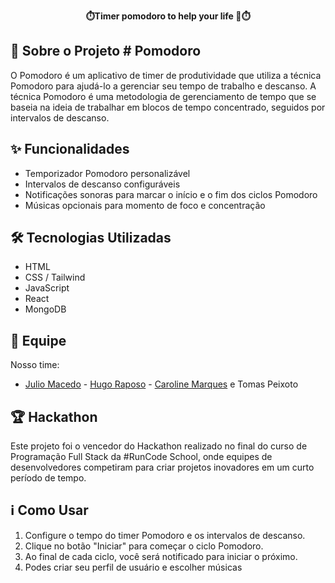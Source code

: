 
<p align="center">
  <strong> ⏱️Timer pomodoro to help your life 🍅⏱️</strong>
</p>


## 🚀 Sobre o Projeto # Pomodoro

O Pomodoro é um aplicativo de timer de produtividade que utiliza a técnica Pomodoro para ajudá-lo a gerenciar seu tempo de trabalho e descanso. A técnica Pomodoro é uma metodologia de gerenciamento de tempo que se baseia na ideia de trabalhar em blocos de tempo concentrado, seguidos por intervalos de descanso.

## ✨ Funcionalidades

- Temporizador Pomodoro personalizável
- Intervalos de descanso configuráveis
- Notificações sonoras para marcar o início e o fim dos ciclos Pomodoro
- Músicas opcionais para momento de foco e concentração 

## 🛠️ Tecnologias Utilizadas

- HTML
- CSS / Tailwind
- JavaScript
- React
- MongoDB

## 👥 Equipe

Nosso time:
- [Julio Macedo](https://github.com/juliogsmacedo) - [Hugo Raposo](https://github.com/hugo-raposo) - [Caroline Marques](https://github.com/carolmarquesrr) e Tomas Peixoto

## 🏆 Hackathon

Este projeto foi o vencedor do Hackathon realizado no final do curso de Programação Full Stack da #RunCode School, onde equipes de desenvolvedores competiram para criar projetos inovadores em um curto período de tempo.

## ℹ️ Como Usar

1. Configure o tempo do timer Pomodoro e os intervalos de descanso.
2. Clique no botão "Iniciar" para começar o ciclo Pomodoro.
3. Ao final de cada ciclo, você será notificado para iniciar o próximo.
4. Podes criar seu perfil de usuário e escolher músicas
   
 

